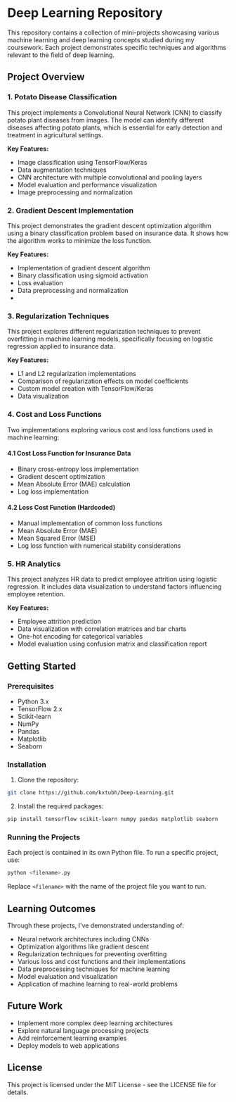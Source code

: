 # Deep Learning Repository

This repository contains a collection of mini-projects showcasing various machine learning and deep learning concepts studied during my coursework. Each project demonstrates specific techniques and algorithms relevant to the field of deep learning.

## Project Overview

### 1. Potato Disease Classification

This project implements a Convolutional Neural Network (CNN) to classify potato plant diseases from images. The model can identify different diseases affecting potato plants, which is essential for early detection and treatment in agricultural settings.

**Key Features:**
- Image classification using TensorFlow/Keras
- Data augmentation techniques
- CNN architecture with multiple convolutional and pooling layers
- Model evaluation and performance visualization
- Image preprocessing and normalization

### 2. Gradient Descent Implementation

This project demonstrates the gradient descent optimization algorithm using a binary classification problem based on insurance data. It shows how the algorithm works to minimize the loss function.

**Key Features:**
- Implementation of gradient descent algorithm
- Binary classification using sigmoid activation
- Loss evaluation
- Data preprocessing and normalization
- 
### 3. Regularization Techniques

This project explores different regularization techniques to prevent overfitting in machine learning models, specifically focusing on logistic regression applied to insurance data.

**Key Features:**
- L1 and L2 regularization implementations
- Comparison of regularization effects on model coefficients
- Custom model creation with TensorFlow/Keras
- Data visualization

### 4. Cost and Loss Functions

Two implementations exploring various cost and loss functions used in machine learning:

#### 4.1 Cost Loss Function for Insurance Data
- Binary cross-entropy loss implementation
- Gradient descent optimization
- Mean Absolute Error (MAE) calculation
- Log loss implementation

#### 4.2 Loss Cost Function (Hardcoded)
- Manual implementation of common loss functions
- Mean Absolute Error (MAE)
- Mean Squared Error (MSE)
- Log loss function with numerical stability considerations

### 5. HR Analytics

This project analyzes HR data to predict employee attrition using logistic regression. It includes data visualization to understand factors influencing employee retention.

**Key Features:**
- Employee attrition prediction
- Data visualization with correlation matrices and bar charts
- One-hot encoding for categorical variables
- Model evaluation using confusion matrix and classification report

## Getting Started

### Prerequisites
- Python 3.x
- TensorFlow 2.x
- Scikit-learn
- NumPy
- Pandas
- Matplotlib
- Seaborn

### Installation

1. Clone the repository:
```bash
git clone https://github.com/kxtubh/Deep-Learning.git
```

2. Install the required packages:
```bash
pip install tensorflow scikit-learn numpy pandas matplotlib seaborn
```

### Running the Projects

Each project is contained in its own Python file. To run a specific project, use:
```bash
python <filename>.py
```

Replace `<filename>` with the name of the project file you want to run.

## Learning Outcomes

Through these projects, I've demonstrated understanding of:
- Neural network architectures including CNNs
- Optimization algorithms like gradient descent
- Regularization techniques for preventing overfitting
- Various loss and cost functions and their implementations
- Data preprocessing techniques for machine learning
- Model evaluation and visualization
- Application of machine learning to real-world problems

## Future Work

- Implement more complex deep learning architectures
- Explore natural language processing projects
- Add reinforcement learning examples
- Deploy models to web applications

## License

This project is licensed under the MIT License - see the LICENSE file for details.
